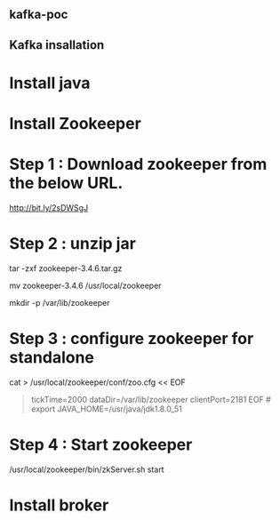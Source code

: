 ## kafka-poc


## Kafka insallation 
# Install java
# Install Zookeeper


# Step 1 : Download zookeeper from the below URL.
http://bit.ly/2sDWSgJ


# Step 2 : unzip jar

tar -zxf zookeeper-3.4.6.tar.gz 

mv zookeeper-3.4.6 /usr/local/zookeeper 

mkdir -p /var/lib/zookeeper 

# Step 3 : configure zookeeper for standalone

cat > /usr/local/zookeeper/conf/zoo.cfg << EOF
> tickTime=2000
> dataDir=/var/lib/zookeeper
> clientPort=2181
> EOF # export JAVA_HOME=/usr/java/jdk1.8.0_51 


# Step 4 : Start zookeeper

/usr/local/zookeeper/bin/zkServer.sh start
 


# Install broker


